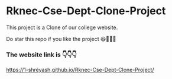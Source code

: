 # Rknec-Cse-Dept-Clone-Project

This project is a Clone of our college website.

Do star this repo if you like the project 😃💫💫💫

### The website link is 👇👇👇

https://1-shreyash.github.io/Rknec-Cse-Dept-Clone-Project/
